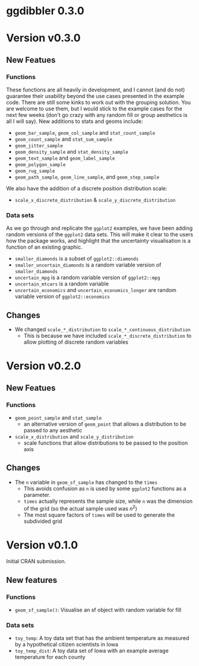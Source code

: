 # ggdibbler 0.3.0

# Version v0.3.0

## New Featues
### Functions
These functions are all heavily in development, and I cannot (and do not) guarantee their usability beyond the use cases presented in the example code. 
There are still some kinks to work out with the grouping solution. 
You are welcome to use them, but I would stick to the example cases for the next few weeks (don't go crazy with any random fill or group aesthetics is all I will say).
New additions to stats and geoms include:

- `geom_bar_sample`, `geom_col_sample` and `stat_count_sample`
- `geom_count_sample` and `stat_sum_sample`
- `geom_jitter_sample`
- `geom_density_sample` and `stat_density_sample`
- `geom_text_sample` and `geom_label_sample`
- `geom_polygon_sample`
- `geom_rug_sample`
- `geom_path_sample`, `geom_line_sample`, and `geom_step_sample`

We also have the addition of a discrete position distribution scale:

- `scale_x_discrete_distribution` & `scale_y_discrete_distribution`

### Data sets
As we go through and replicate the `ggplot2` examples, we have been adding random versions of the `ggplot2` data sets. 
This will make it clear to the users how the package works, and highlight that the uncertainty visualisation is a 
function of an existing graphic.

- `smaller_diamonds` is a subset of  `ggplot2::diamonds`
- `smaller_uncertain_diamonds` is a random variable version of  `smaller_diamonds`
- `uncertain_mpg` is a random variable version of `ggplot2::mpg`
- `uncertain_mtcars` is a random variable
- `uncertain_economics` and `uncertain_economics_longer` are random variable version of `ggplot2::economics`

## Changes
- We changed `scale_*_distribution` to `scale_*_continuous_distribution`
    - This is because we have included `scale_*_discrete_distribution`  to allow plotting of discrete random variables

# Version v0.2.0

## New Featues
### Functions
- `geom_point_sample` and `stat_sample`
  - an alternative version of `geom_point` that allows a distribution to be passed to any aesthetic
- `scale_x_distribution` and `scale_y_distribution`
  - scale functions that allow distributions to be passed to the position axis

## Changes
- The `n` variable in `geom_sf_sample` has changed to the `times` 
  - This avoids confusion as `n` is used by some `ggplot2` functions as a parameter.
  - `times` actually represents the sample size, while `n` was the dimension of the grid (so the actual sample used was $n^2$)
  - The most square factors of `times` will be used to generate the subdivided grid

# Version v0.1.0

Initial CRAN submission.

## New features
### Functions

- `geom_sf_sample()`: Visualise an sf object with random variable for fill

### Data sets

- `toy_temp`: A toy data set that has the ambient temperature as measured by a hypothetical citizen scientists in Iowa
- `toy_temp_dist`: A toy data set of Iowa with an example average temperature for each county
